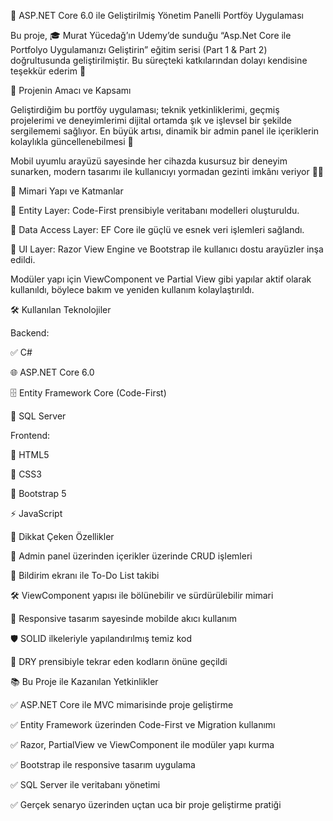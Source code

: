 💎 ASP.NET Core 6.0 ile Geliştirilmiş Yönetim Panelli Portföy Uygulaması

Bu proje, 🎓 Murat Yücedağ’ın Udemy’de sunduğu “Asp.Net Core ile Portfolyo Uygulamanızı Geliştirin” eğitim serisi (Part 1 & Part 2) doğrultusunda geliştirilmiştir. Bu süreçteki katkılarından dolayı kendisine teşekkür ederim 🙏

🚀 Projenin Amacı ve Kapsamı

Geliştirdiğim bu portföy uygulaması; teknik yetkinliklerimi, geçmiş projelerimi ve deneyimlerimi dijital ortamda şık ve işlevsel bir şekilde sergilememi sağlıyor. En büyük artısı, dinamik bir admin panel ile içeriklerin kolaylıkla güncellenebilmesi 🧠

Mobil uyumlu arayüzü sayesinde her cihazda kusursuz bir deneyim sunarken, modern tasarımı ile kullanıcıyı yormadan gezinti imkânı veriyor 👨‍💻

🧱 Mimari Yapı ve Katmanlar

🔹 Entity Layer: Code-First prensibiyle veritabanı modelleri oluşturuldu.

🔹 Data Access Layer: EF Core ile güçlü ve esnek veri işlemleri sağlandı.

🔹 UI Layer: Razor View Engine ve Bootstrap ile kullanıcı dostu arayüzler inşa edildi.


Modüler yapı için ViewComponent ve Partial View gibi yapılar aktif olarak kullanıldı, böylece bakım ve yeniden kullanım kolaylaştırıldı.

🛠️ Kullanılan Teknolojiler

Backend:

✅ C#

🌐 ASP.NET Core 6.0

🗄️ Entity Framework Core (Code-First)

💾 SQL Server

Frontend:

🧩 HTML5

🎨 CSS3

🧱 Bootstrap 5

⚡ JavaScript


📌 Dikkat Çeken Özellikler


🔧 Admin panel üzerinden içerikler üzerinde CRUD işlemleri

📅 Bildirim ekranı ile To-Do List takibi

🛠️ ViewComponent yapısı ile bölünebilir ve sürdürülebilir mimari

📱 Responsive tasarım sayesinde mobilde akıcı kullanım

🛡️ SOLID ilkeleriyle yapılandırılmış temiz kod

🧠 DRY prensibiyle tekrar eden kodların önüne geçildi


📚 Bu Proje ile Kazanılan Yetkinlikler


✅ ASP.NET Core ile MVC mimarisinde proje geliştirme

✅ Entity Framework üzerinden Code-First ve Migration kullanımı

✅ Razor, PartialView ve ViewComponent ile modüler yapı kurma

✅ Bootstrap ile responsive tasarım uygulama

✅ SQL Server ile veritabanı yönetimi

✅ Gerçek senaryo üzerinden uçtan uca bir proje geliştirme pratiği

